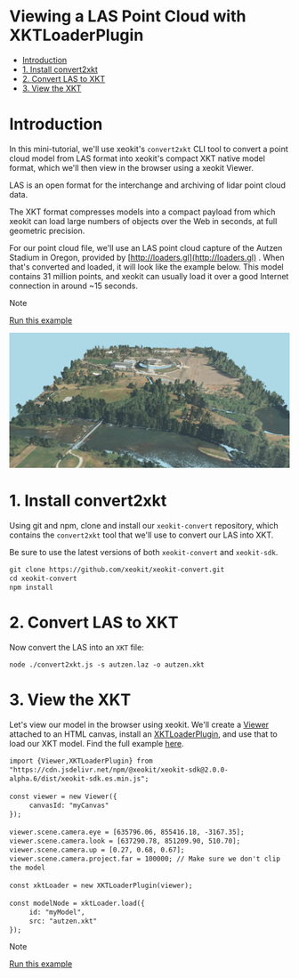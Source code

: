 # Viewing a LAS Point Cloud with XKTLoaderPlugin

- [Introduction](#introduction)
- [1\. Install convert2xkt](#1-install-convert2xkt)
- [2\. Convert LAS to XKT](#2-convert-las-to-xkt)
- [3\. View the XKT](#3-view-the-xkt)

# Introduction

In this mini-tutorial, we'll use xeokit's `convert2xkt` CLI tool to convert a point cloud model from LAS format into xeokit's compact XKT native model format, which we'll then view in the browser using a xeokit Viewer.

LAS is an open format for the interchange and archiving of lidar point cloud data.

The XKT format compresses models into a compact payload from which xeokit can load large numbers of objects over the Web in seconds, at full geometric precision.

For our point cloud file, we'll use an LAS point cloud capture of the Autzen Stadium in Oregon, provided by [http://loaders.gl](http://loaders.gl) . When that's converted and loaded, it will look like the example below. This model contains 31 million points, and xeokit can usually load it over a good Internet connection in around ~15 seconds.

> [!NOTE]
> [Run this example](https://xeokit.github.io/xeokit-sdk/examples/#loading_LAZ_Autzen)

![image-20240531-153350.png](./attachments/image-20240531-153350.png)

# 1\. Install convert2xkt

Using git and npm, clone and install our `xeokit-convert` repository, which contains the `convert2xkt` tool that we'll use to convert our LAS into XKT.

Be sure to use the latest versions of both `xeokit-convert` and `xeokit-sdk`.

```
git clone https://github.com/xeokit/xeokit-convert.git
cd xeokit-convert
npm install
```

# 2\. Convert LAS to XKT

Now convert the LAS into an `XKT` file:

```
node ./convert2xkt.js -s autzen.laz -o autzen.xkt
```

# 3\. View the XKT

Let's view our model in the browser using xeokit. We'll create a [Viewer](https://xeokit.github.io/xeokit-sdk/docs/class/src/viewer/Viewer.js~Viewer.html) attached to an HTML canvas, install an [XKTLoaderPlugin](https://xeokit.github.io/xeokit-sdk/docs/class/src/plugins/XKTLoaderPlugin/XKTLoaderPlugin.js~XKTLoaderPlugin.html), and use that to load our XKT model. Find the full example [here](https://xeokit.github.io/xeokit-sdk/examples/#loading_LAZ_Autzen).

```
import {Viewer,XKTLoaderPlugin} from 
"https://cdn.jsdelivr.net/npm/@xeokit/xeokit-sdk@2.0.0-alpha.6/dist/xeokit-sdk.es.min.js";

const viewer = new Viewer({
     canvasId: "myCanvas"
});

viewer.scene.camera.eye = [635796.06, 855416.18, -3167.35];
viewer.scene.camera.look = [637290.78, 851209.90, 510.70];
viewer.scene.camera.up = [0.27, 0.68, 0.67];
viewer.scene.camera.project.far = 100000; // Make sure we don't clip the model

const xktLoader = new XKTLoaderPlugin(viewer);

const modelNode = xktLoader.load({
     id: "myModel",
     src: "autzen.xkt"
});
```

> [!NOTE]
> [Run this example](https://xeokit.github.io/xeokit-sdk/examples/#loading_LAZ_Autzen)
